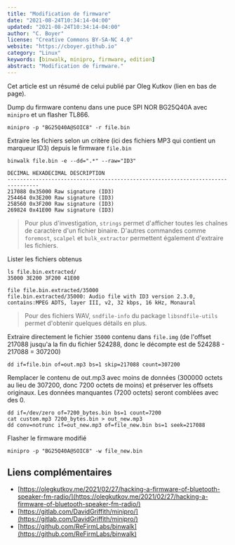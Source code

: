 ```yaml
---
title: "Modification de firmware"
date: "2021-08-24T10:34:14-04:00"
updated: "2021-08-24T10:34:14-04:00"
author: "C. Boyer"
license: "Creative Commons BY-SA-NC 4.0"
website: "https://cboyer.github.io"
category: "Linux"
keywords: [binwalk, minipro, firmware, edition]
abstract: "Modification de firmware."
---
```


Cet article est un résumé de celui publié par Oleg Kutkov (lien en bas de page).

Dump du firmware contenu dans une puce SPI NOR BG25Q40A avec `minipro` et un flasher TL866.
```console
minipro -p "BG25Q40A@SOIC8" -r file.bin
```

Extraire les fichiers selon un critère (ici des fichiers MP3 qui contient un marqueur ID3) depuis le firmware `file.bin`
```console
binwalk file.bin -e --dd=".*" --raw="ID3"

DECIMAL HEXADECIMAL DESCRIPTION
--------------------------------------------------------------------------------
217088 0x35000 Raw signature (ID3)
254464 0x3E200 Raw signature (ID3)
258560 0x3F200 Raw signature (ID3)
269824 0x41E00 Raw signature (ID3)
```

> Pour plus d'investigation, `strings` permet d'afficher toutes les chaînes de caractère d'un fichier binaire. D'autres commandes comme `foremost`, `scalpel` et `bulk_extractor` permettent également d'extraire les fichiers.

Lister les fichiers obtenus
```console
ls file.bin.extracted/
35000 3E200 3F200 41E00

file file.bin.extracted/35000 
file.bin.extracted/35000: Audio file with ID3 version 2.3.0, contains:MPEG ADTS, layer III, v2, 32 kbps, 16 kHz, Monaural
```

> Pour des fichiers WAV, `sndfile-info` du package `libsndfile-utils` permet d'obtenir quelques détails en plus.

Extraire directement le fichier `35000` contenu dans `file.img` (de l'offset 217088 jusqu'a la fin du fichier 524288, donc le décompte est de 524288 - 217088 = 307200)
```console
dd if=file.bin of=out.mp3 bs=1 skip=217088 count=307200
```

Remplacer le contenu de out.mp3 avec moins de données (300000 octets au lieu de 307200, donc 7200 octets de moins) et préserver les offsets originaux. Les données manquantes (7200 octets) seront comblées avec des 0.
```console
dd if=/dev/zero of=7200_bytes.bin bs=1 count=7200
cat custom.mp3 7200_bytes.bin > out_new.mp3
dd conv=notrunc if=out_new.mp3 of=file_new.bin bs=1 seek=217088
```

Flasher le firmware modifié
```console
minipro -p "BG25Q40A@SOIC8" -w file_new.bin
```


## Liens complémentaires
 - [https://olegkutkov.me/2021/02/27/hacking-a-firmware-of-bluetooth-speaker-fm-radio/](https://olegkutkov.me/2021/02/27/hacking-a-firmware-of-bluetooth-speaker-fm-radio/)
 - [https://gitlab.com/DavidGriffith/minipro/](https://gitlab.com/DavidGriffith/minipro/)
 - [https://github.com/ReFirmLabs/binwalk](https://github.com/ReFirmLabs/binwalk)
 
 
